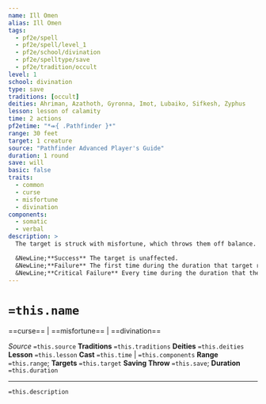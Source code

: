 ```yaml
---
name: Ill Omen
alias: Ill Omen
tags:
  - pf2e/spell
  - pf2e/spell/level_1
  - pf2e/school/divination
  - pf2e/spelltype/save
  - pf2e/tradition/occult
level: 1
school: divination
type: save
traditions: [occult]
deities: Ahriman, Azathoth, Gyronna, Imot, Lubaiko, Sifkesh, Zyphus
lesson: lesson of calamity
time: 2 actions
pf2etime: "*⬺{ .Pathfinder }*"
range: 30 feet
target: 1 creature
source: "Pathfinder Advanced Player's Guide"
duration: 1 round
save: will
basic: false
traits:
  - common
  - curse
  - misfortune
  - divination
components:
  - somatic
  - verbal
description: >
  The target is struck with misfortune, which throws them off balance. The target must attempt a Will save.

  &NewLine;**Success** The target is unaffected.
  &NewLine;**Failure** The first time during the duration that target rolls an attack roll or skill check, it must roll twice and take the worse result.
  &NewLine;**Critical Failure** Every time during the duration that the target rolls an attack roll or skill check, it must roll twice and take the worse result.
---
```

# `=this.name`
==curse== | ==misfortune== | ==divination==

*Source* `=this.source`
**Traditions** `=this.traditions`
**Deities** `=this.deities`
**Lesson** `=this.lesson`
**Cast** `=this.time` | `=this.components`
**Range** `=this.range`; **Targets** `=this.target`
**Saving Throw** `=this.save`; **Duration** `=this.duration`

***
`=this.description`
